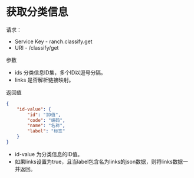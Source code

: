 # 获取分类信息

请求：
- Service Key - ranch.classify.get
- URI - /classify/get

参数
- ids 分类信息ID集，多个ID以逗号分隔。
- links 是否解析链接映射。

返回值
```json
{
    "id-value": {
        "id": "ID值",
        "code": "编码",
        "name": "名称",
        "label": "标签"
    }
}
```

- id-value 为分类信息的ID值。
- 如果links设置为true，且当label包含名为links的json数据，则将links数据一并返回。
